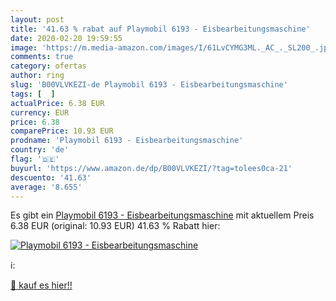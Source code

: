 ```yaml
---
layout: post
title: '41.63 % rabat auf Playmobil 6193 - Eisbearbeitungsmaschine'
date: 2020-02-20 19:59:55
image: 'https://m.media-amazon.com/images/I/61LvCYMG3ML._AC_._SL200_.jpg'
comments: true
category: ofertas
author: ring
slug: 'B00VLVKEZI-de Playmobil 6193 - Eisbearbeitungsmaschine'
tags: [  ]
actualPrice: 6.38 EUR
currency: EUR
price: 6.38
comparePrice: 10.93 EUR
prodname: 'Playmobil 6193 - Eisbearbeitungsmaschine'
country: 'de'
flag: '🇩🇪'
buyurl: 'https://www.amazon.de/dp/B00VLVKEZI/?tag=tolees0ca-21'
descuento: '41.63'
average: '8.655'
---
```


Es gibt ein [Playmobil 6193 - Eisbearbeitungsmaschine](https://www.amazon.de/dp/B00VLVKEZI/?tag=tolees0ca-21) mit aktuellem Preis 6.38 EUR (original: 10.93 EUR) 41.63 % Rabatt hier:

[![Playmobil 6193 - Eisbearbeitungsmaschine](https://m.media-amazon.com/images/I/61LvCYMG3ML._AC_._SL200_.jpg)](https://www.amazon.de/dp/B00VLVKEZI/?tag=tolees0ca-21)

ℹ️:


[🛒 kauf es hier!!](https://www.amazon.de/dp/B00VLVKEZI/?tag=tolees0ca-21)
